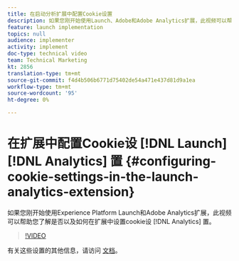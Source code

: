 ```yaml
---
title: 在启动分析扩展中配置Cookie设置
description: 如果您刚开始使用Launch、Adobe和Adobe Analytics扩展，此视频可以帮助您了解是否以及如何在Analytics扩展中设置Cookie设置。
feature: launch implementation
topics: null
audience: implementer
activity: implement
doc-type: technical video
team: Technical Marketing
kt: 2856
translation-type: tm+mt
source-git-commit: f4d4b506b6771d75402de54a471e437d81d9a1ea
workflow-type: tm+mt
source-wordcount: '95'
ht-degree: 0%

---
```



# 在扩展中配置Cookie设 [!DNL Launch][!DNL Analytics] 置 {#configuring-cookie-settings-in-the-launch-analytics-extension}

如果您刚开始使用Experience Platform Launch和Adobe Analytics扩展，此视频可以帮助您了解是否以及如何在扩展中设置cookie设 [!DNL Analytics] 置。

>[!VIDEO](https://video.tv.adobe.com/v/27212/?quality=9)

有关这些设置的其他信息，请访问 [文档](https://docs.adobelaunch.com/extension-reference/web/adobe-analytics-extension#cookies)。
